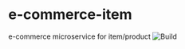 # e-commerce-item
e-commerce microservice for item/product
![Build](https://github.com/shimunmatic/e-commerce-item/workflows/Build/badge.svg)
